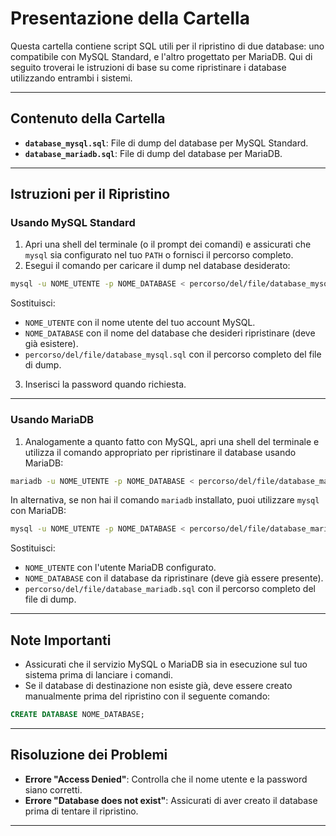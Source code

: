 # Presentazione della Cartella

Questa cartella contiene script SQL utili per il ripristino di due database: uno compatibile con MySQL Standard, e
l'altro progettato per MariaDB. Qui di seguito troverai le istruzioni di base su come ripristinare i database
utilizzando entrambi i sistemi.

---

## Contenuto della Cartella

- **`database_mysql.sql`**: File di dump del database per MySQL Standard.
- **`database_mariadb.sql`**: File di dump del database per MariaDB.

---

## Istruzioni per il Ripristino

### Usando MySQL Standard

1. Apri una shell del terminale (o il prompt dei comandi) e assicurati che `mysql` sia configurato nel tuo `PATH` o
   fornisci il percorso completo.
2. Esegui il comando per caricare il dump nel database desiderato:

```bash
mysql -u NOME_UTENTE -p NOME_DATABASE < percorso/del/file/database_mysql.sql
```

Sostituisci:

- `NOME_UTENTE` con il nome utente del tuo account MySQL.
- `NOME_DATABASE` con il nome del database che desideri ripristinare (deve già esistere).
- `percorso/del/file/database_mysql.sql` con il percorso completo del file di dump.

3. Inserisci la password quando richiesta.

---

### Usando MariaDB

1. Analogamente a quanto fatto con MySQL, apri una shell del terminale e utilizza il comando appropriato per
   ripristinare il database usando MariaDB:

```bash
mariadb -u NOME_UTENTE -p NOME_DATABASE < percorso/del/file/database_mariadb.sql
```

In alternativa, se non hai il comando `mariadb` installato, puoi utilizzare `mysql` con MariaDB:

```bash
mysql -u NOME_UTENTE -p NOME_DATABASE < percorso/del/file/database_mariadb.sql
```

Sostituisci:

- `NOME_UTENTE` con l'utente MariaDB configurato.
- `NOME_DATABASE` con il database da ripristinare (deve già essere presente).
- `percorso/del/file/database_mariadb.sql` con il percorso completo del file di dump.

---

## Note Importanti

- Assicurati che il servizio MySQL o MariaDB sia in esecuzione sul tuo sistema prima di lanciare i comandi.
- Se il database di destinazione non esiste già, deve essere creato manualmente prima del ripristino con il seguente
  comando:

```sql
CREATE DATABASE NOME_DATABASE;
```

---

## Risoluzione dei Problemi

- **Errore "Access Denied"**: Controlla che il nome utente e la password siano corretti.
- **Errore "Database does not exist"**: Assicurati di aver creato il database prima di tentare il ripristino.

---